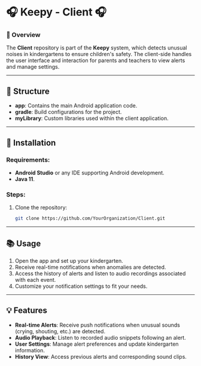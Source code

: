 # 🎧 Keepy - Client 🎧

### 📝 Overview
The **Client** repository is part of the **Keepy** system, which detects unusual noises in kindergartens to ensure children's safety. The client-side handles the user interface and interaction for parents and teachers to view alerts and manage settings.

---

## 📁 Structure

- **app**: Contains the main Android application code.
- **gradle**: Build configurations for the project.
- **myLibrary**: Custom libraries used within the client application.

---

## 🔧 Installation

### Requirements:
- **Android Studio** or any IDE supporting Android development.
- **Java 11**.

### Steps:
1. Clone the repository:
   ```bash
   git clone https://github.com/YourOrganization/Client.git

---


## 📚 Usage

1. Open the app and set up your kindergarten.
2. Receive real-time notifications when anomalies are detected.
3. Access the history of alerts and listen to audio recordings associated with each event.
4. Customize your notification settings to fit your needs.

---

## 💡 Features

- **Real-time Alerts**: Receive push notifications when unusual sounds (crying, shouting, etc.) are detected.
- **Audio Playback**: Listen to recorded audio snippets following an alert.
- **User Settings**: Manage alert preferences and update kindergarten information.
- **History View**: Access previous alerts and corresponding sound clips.
